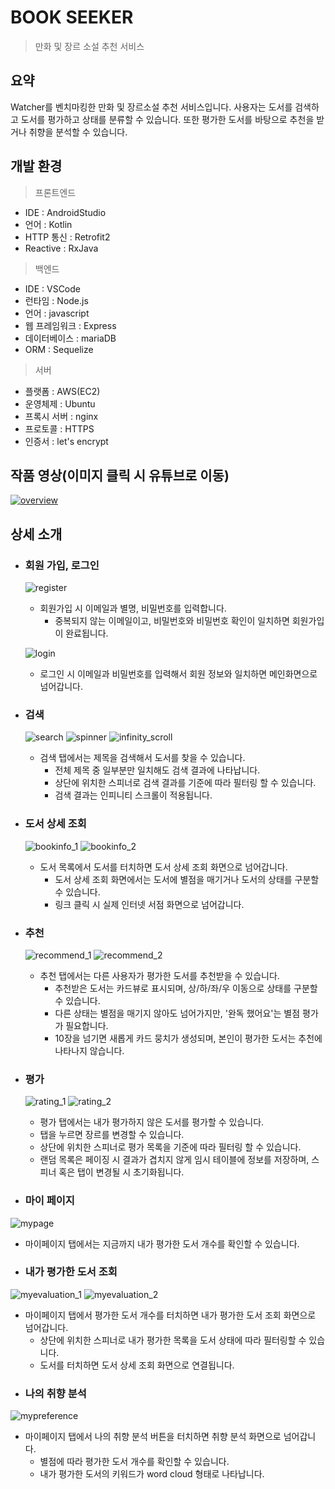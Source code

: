 BOOK SEEKER
=============
> 만화 및 장르 소설 추천 서비스

요약
------------
Watcher를 벤치마킹한 만화 및 장르소설 추천 서비스입니다.
사용자는 도서를 검색하고 도서를 평가하고 상태를 분류할 수 있습니다.
또한 평가한 도서를 바탕으로 추천을 받거나 취향을 분석할 수 있습니다.

개발 환경
------------
> 프론트엔드
- IDE : AndroidStudio
- 언어 : Kotlin
- HTTP 통신 : Retrofit2
- Reactive : RxJava

> 백엔드
- IDE : VSCode
- 런타임 : Node.js
- 언어 : javascript
- 웹 프레임워크 : Express
- 데이터베이스 : mariaDB
- ORM : Sequelize

> 서버
- 플랫폼 : AWS(EC2)
- 운영체제 : Ubuntu
- 프록시 서버 : nginx
- 프로토콜 : HTTPS
- 인증서 : let's encrypt

작품 영상(이미지 클릭 시 유튜브로 이동)
-----------
 [![overview](https://user-images.githubusercontent.com/52573800/78160420-e0890980-747e-11ea-801a-fa2118dc318f.png)](https://youtu.be/1qO37pXMd8g)

상세 소개
-----------
* ### 회원 가입, 로그인
  ![register](https://user-images.githubusercontent.com/52573800/78158302-019c2b00-747c-11ea-9391-d482688e10cd.gif)
  - 회원가입 시 이메일과 별명, 비밀번호를 입력합니다.
    + 중복되지 않는 이메일이고, 비밀번호와 비밀번호 확인이 일치하면 회원가입이 완료됩니다.
    
  ![login](https://user-images.githubusercontent.com/52573800/78158252-f517d280-747b-11ea-8852-bca3ec418537.gif)  
    -  로그인 시 이메일과 비밀번호를 입력해서 회원 정보와 일치하면 메인화면으로 넘어갑니다.

* ### 검색 
  ![search](https://user-images.githubusercontent.com/52573800/78158303-0234c180-747c-11ea-8e4f-c0104156f704.gif)
  ![spinner](https://user-images.githubusercontent.com/52573800/78158305-02cd5800-747c-11ea-832a-a34b77ee2049.gif)
  ![infinity_scroll](https://user-images.githubusercontent.com/52573800/78158226-f21ce200-747b-11ea-8e86-176f26f64d47.gif)
  - 검색 탭에서는 제목을 검색해서 도서를 찾을 수 있습니다.
    + 전체 제목 중 일부분만 일치해도 검색 결과에 나타납니다.
    + 상단에 위치한 스피너로 검색 결과를 기준에 따라 필터링 할 수 있습니다.
    + 검색 결과는 인피니티 스크롤이 적용됩니다.

* ### 도서 상세 조회
  ![bookinfo_1](https://user-images.githubusercontent.com/52573800/78158148-d74a6d80-747b-11ea-8488-d9aa74ef4b4e.gif)
  ![bookinfo_2](https://user-images.githubusercontent.com/52573800/78158216-edf0c480-747b-11ea-8b20-ac849c6b0c43.gif)
  - 도서 목록에서 도서를 터치하면 도서 상세 조회 화면으로 넘어갑니다.
    + 도서 상세 조회 화면에서는 도서에 별점을 매기거나 도서의 상태를 구분할 수 있습니다.
    + 링크 클릭 시 실제 인터넷 서점 화면으로 넘어갑니다.

* ### 추천
  ![recommend_1](https://user-images.githubusercontent.com/52573800/78158282-fcd77700-747b-11ea-9d1e-0d360052213c.gif)
  ![recommend_2](https://user-images.githubusercontent.com/52573800/78158291-ffd26780-747b-11ea-8cec-b1e2013e78bf.gif)
  - 추천 탭에서는 다른 사용자가 평가한 도서를 추천받을 수 있습니다.
    + 추천받은 도서는 카드뷰로 표시되며, 상/하/좌/우 이동으로 상태를 구분할 수 있습니다.
    + 다른 상태는 별점을 매기지 않아도 넘어가지만, '완독 했어요'는 별점 평가가 필요합니다.
    + 10장을 넘기면 새롭게 카드 뭉치가 생성되며, 본인이 평가한 도서는 추천에 나타나지 않습니다.

* ### 평가
  ![rating_1](https://user-images.githubusercontent.com/52573800/78158275-fb0db380-747b-11ea-91ec-01f758641163.gif)
  ![rating_2](https://user-images.githubusercontent.com/52573800/78158279-fc3ee080-747b-11ea-8b37-4ac127286b59.gif)
  - 평가 탭에서는 내가 평가하지 않은 도서를 평가할 수 있습니다.
   + 탭을 누르면 장르를 변경할 수 있습니다.
   + 상단에 위치한 스피너로 평가 목록을 기준에 따라 필터링 할 수 있습니다.
   + 랜덤 목록은 페이징 시 결과가 겹치지 않게 임시 테이블에 정보를 저장하며, 스피너 혹은 탭이 변경될 시 초기화됩니다.

* ### 마이 페이지
![mypage](https://user-images.githubusercontent.com/52573800/78158271-f9dc8680-747b-11ea-8646-add06a5854fa.png)
- 마이페이지 탭에서는 지금까지 내가 평가한 도서 개수를 확인할 수 있습니다.

* ### 내가 평가한 도서 조회
![myevaluation_1](https://user-images.githubusercontent.com/52573800/78158255-f5b06900-747b-11ea-8df5-42536268440d.gif)
![myevaluation_2](https://user-images.githubusercontent.com/52573800/78158266-f8ab5980-747b-11ea-8f11-632b89e2797e.gif)
- 마이페이지 탭에서 평가한 도서 개수를 터치하면 내가 평가한 도서 조회 화면으로 넘어갑니다.
  + 상단에 위치한 스피너로 내가 평가한 목록을 도서 상태에 따라 필터링할 수 있습니다.
  + 도서를 터치하면 도서 상세 조회 화면으로 연결됩니다.

* ### 나의 취향 분석
![mypreference](https://user-images.githubusercontent.com/52573800/78158273-fa751d00-747b-11ea-9b08-45db2044e1c8.gif)
- 마이페이지 탭에서 나의 취향 분석 버튼을 터치하면 취향 분석 화면으로 넘어갑니다.
  + 별점에 따라 평가한 도서 개수를 확인할 수 있습니다.
  + 내가 평가한 도서의 키워드가 word cloud 형태로 나타납니다.
